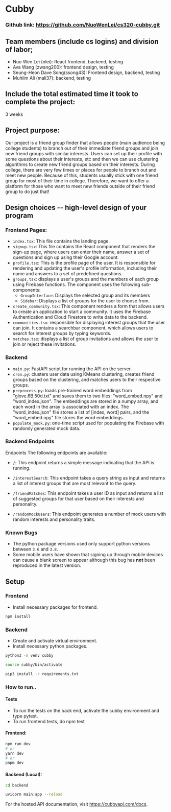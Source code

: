# Cubby
### Github link: https://github.com/NuoWenLei/cs320-cubby.git
## Team members (include cs logins) and division of labor;
- Nuo Wen Lei (nlei): React frontend, backend, testing
- Ava Wang (zwang200): frontend design, testing
- Seung-Heon Dave Song(ssong43): Frontend design, backend, testing 
- Muhiim Ali (mali37): backend, testing
## Include the total estimated time it took to complete the project:
3 weeks
## Project purpose:
Our project is a friend group finder that allows people (main audience being college students) to branch out of their immediate friend groups and join new friend groups with similar interests. Users can set up their profile with some questions about their interests, etc and then we can use clustering algorithms to create new friend groups based on their interests.
During college, there are very few times or places for people to branch out and meet new people. Because of this, students usually stick with one friend group for most of their time in college. Therefore, we want to offer a platform for those who want to meet new friends outside of their friend group to do just that! 
## Design choices -- high-level design of your program
### Frontend Pages:

- `index.tsx`: This file contains the landing page.
- `signup.tsx`: This file contains the React component that renders the sign-up page, where users can enter their name, answer a set of questions and sign up using their Google account.
- `profile.tsx`: This is the profile page of the user. It is responsible for rendering and updating the user's profile information, including their name and answers to a set of predefined questions.
- `groups.tsx`: displays a user's groups and the members of each group using Firebase functions. The component uses the following sub-components:
  - `GroupInterface`: Displays the selected group and its members
  - `Sidebar`: Displays a list of groups for the user to choose from.
- `create_community.tsx`: This component renders a form that allows users to create an application to start a community. It uses the Firebase Authentication and Cloud Firestore to write data to the backend. 
- `communities.tsx`: responsible for displaying interest groups that the user can join. It contains a searchbar component, which allows users to search for interest groups by typing keywords.
- `matches.tsx`: displays a list of group invitations and allows the user to join or reject these invitations.

### Backend
- `main.py`: FastAPI script for running the API on the server.
- `cron.py`: clusters user data using KMeans clustering, creates friend groups based on the clustering, and matches users to their respective groups.
- `preprocess.py`: loads pre-trained word embeddings from "glove.6B.50d.txt" and saves them to two files: "word_embed.npy" and "word_index.json". The embeddings are stored in a numpy array, and each word in the array is associated with an index. The "word_index.json" file stores a list of [index, word] pairs, and the "word_embed.npy" file stores the word embeddings.
- `populate_mock.py`: one-time script used for populating the Firebase with randomly generated mock data.

### Backend Endpoints
Endpoints
The following endpoints are available:

- `/`: This endpoint returns a simple message indicating that the API is running.

- `/interestSearch`: 
This endpoint takes a query string as input and returns a list of interest groups that are most relevant to the query.

- `/friendMatches`:
This endpoint takes a user ID as input and returns a list of suggested groups for that user based on their interests and personality.

- `/randomMockUsers`: 
This endpoint generates a number of mock users with random interests and personality traits.

### Known Bugs
- The python package versions used only support python versions between `3.6` and `3.8`.
- Some mobile users have shown that signing up through mobile devices can cause a blank screen to appear although this bug has __not__ been reproduced in the latest version.

## Setup

### Frontend
- Install necessary packages for frontend.
```bash
npm install
```

### Backend
- Create and activate virtual environment.
- Install necessary python packages.
```bash
python3 -m venv cubby

source cubby/bin/activate

pip3 install -r requirements.txt
```

### How to run..
#### Tests
- To run the tests on the back end, activate the cubby environment and type pytest.
- To run frontend tests, do npm test
#### Frontend:
```bash 
npm run dev
# or
yarn dev
# or
pnpm dev
```
#### Backend (Local):
```bash
cd backend

uvicorn main:app --reload
```
For the hosted API documentation, visit https://cubbyapi.com/docs.







